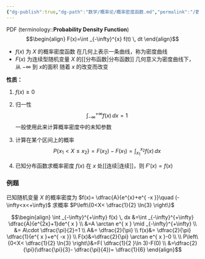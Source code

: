 ```yaml
---
{"dg-publish":true,"dg-path":"数学/概率论/概率密度函数.md","permalink":"/数学/概率论/概率密度函数/","dgPassFrontmatter":true,"noteIcon":"","created":"2024-05-21T15:20:28.415+08:00","updated":"2024-09-04T14:31:43.132+08:00"}
---
```


PDF   (terminology::**Probability Density Function**)   
$$\begin{align}
F(x)=\int _{-\infty}^{x} f(t) \, dt
\end{align}$$
-  $f(x)$ 为 $X$ 的概率密度函数
	在几何上表示一条曲线，称为密度曲线
-  $F(x)$ 为连续型随机变量 $X$ 的[[分布函数\|分布函数]]
	几何意义为密度曲线下，从 $-\infty$ 到 $x$的面积
	随着 $x$ 的改变而改变

**性质：**
1. $f(x)\geq 0$
2. 归一性
$$\int _{-\infty}^{+\infty}f(x) \, dx=1$$
一般使用此来计算概率密度中的未知参数


3. 计算在某个区间上的概率
$$P \left\{x_{1}<X\leq x_{2} \right\}=F(x_{2})-F(x_{1})=\int _{x_{1}}^{x_{2}} f(x)\, dx$$

4. 已知分布函数求概率密度
	$f(x)$ 在 $x$ 处[[连续\|连续]]，则 $F'(x)=f(x)$

### 例题
已知随机变量 $X$ 的概率密度为 $f(x)= \dfrac{A}{e^{x}+e^{ -x }}\quad (-\infty<x<+\infty)$
求概率 $P\left\{0<X< \dfrac{1}{2} \ln{3} \right\}$

$$\begin{align}
\int _{-\infty}^{+\infty} f(x) \, dx &=\int _{-\infty}^{+\infty} \dfrac{A}{e^{2x}+1}de^{ x } \\
&=A \arctan e^{ x } \mid _{-\infty}^{+\infty} \\
&= A\cdot  \dfrac{\pi}{2}=1 \\
A&=  \dfrac{2}{\pi} \\
f(x)&= \dfrac{2}{\pi}   \dfrac{1}{e^{ x }+e^{ -x }} \\
F(x)&=\dfrac{2}{\pi} \arctan e^{ x }-0 \\ \\
P\left\{0<X< \dfrac{1}{2} \ln{3} \right\}&=F( \dfrac{1}{2 }\ln 3)-F(0) \\
&=\dfrac{2}{\pi}(\dfrac{\pi}{3}- \dfrac{\pi}{4})= \dfrac{1}{6}
\end{align}$$

